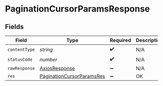 # PaginationCursorParamsResponse


## Fields

| Field                                                                             | Type                                                                              | Required                                                                          | Description                                                                       |
| --------------------------------------------------------------------------------- | --------------------------------------------------------------------------------- | --------------------------------------------------------------------------------- | --------------------------------------------------------------------------------- |
| `contentType`                                                                     | *string*                                                                          | :heavy_check_mark:                                                                | N/A                                                                               |
| `statusCode`                                                                      | *number*                                                                          | :heavy_check_mark:                                                                | N/A                                                                               |
| `rawResponse`                                                                     | [AxiosResponse](https://axios-http.com/docs/res_schema)                           | :heavy_minus_sign:                                                                | N/A                                                                               |
| `res`                                                                             | [PaginationCursorParamsRes](../../models/operations/paginationcursorparamsres.md) | :heavy_minus_sign:                                                                | OK                                                                                |